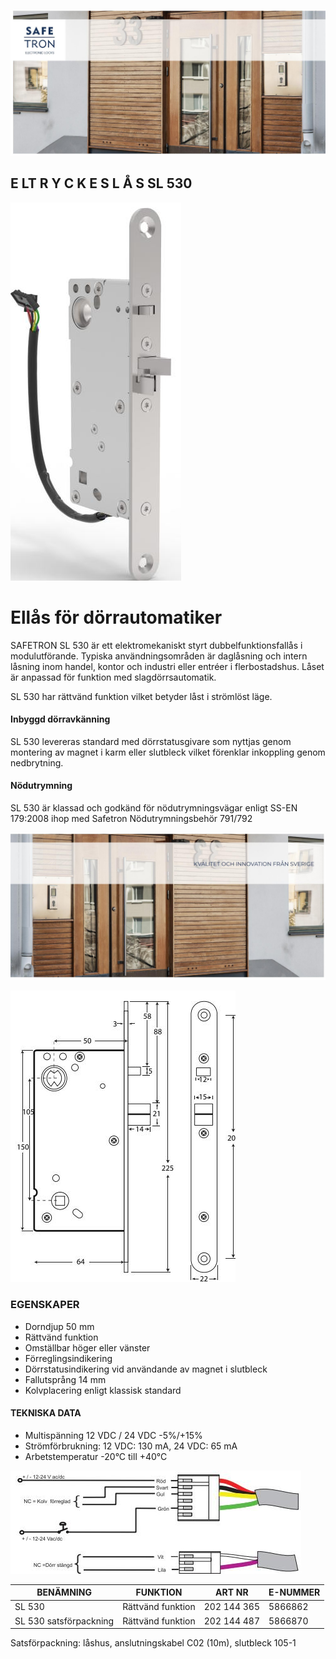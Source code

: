 ![](_page_0_Picture_0.jpeg)

## E LT R Y C K E S L Å S SL 530

![](_page_0_Picture_2.jpeg)

# Ellås för dörrautomatiker

SAFETRON SL 530 är ett elektromekaniskt styrt dubbelfunktionsfallås i modulutförande. Typiska användningsområden är daglåsning och intern låsning inom handel, kontor och industri eller entréer i flerbostadshus. Låset är anpassad för funktion med slagdörrsautomatik.

SL 530 har rättvänd funktion vilket betyder låst i strömlöst läge.

#### Inbyggd dörravkänning

SL 530 levereras standard med dörrstatusgivare som nyttjas genom montering av magnet i karm eller slutbleck vilket förenklar inkoppling genom nedbrytning.

#### Nödutrymning

SL 530 är klassad och godkänd för nödutrymningsvägar enligt SS-EN 179:2008 ihop med Safetron Nödutrymningsbehör 791/792

![](_page_1_Picture_0.jpeg)

![](_page_1_Picture_1.jpeg)

### EGENSKAPER

- Dorndjup 50 mm
- Rättvänd funktion
- Omställbar höger eller vänster
- Förreglingsindikering
- Dörrstatusindikering vid användande av magnet i slutbleck
- Fallutsprång 14 mm
- Kolvplacering enligt klassisk standard

#### TEKNISKA DATA

- Multispänning 12 VDC / 24 VDC -5%/+15%
- Strömförbrukning: 12 VDC: 130 mA, 24 VDC: 65 mA
- Arbetstemperatur -20°C till +40°C

![](_page_1_Picture_14.jpeg)

| BENÄMNING              | FUNKTION          | ART NR      | E-NUMMER |
|------------------------|-------------------|-------------|----------|
| SL 530                 | Rättvänd funktion | 202 144 365 | 5866862  |
| SL 530 satsförpackning | Rättvänd funktion | 202 144 487 | 5866870  |

Satsförpackning: låshus, anslutningskabel C02 (10m), slutbleck 105-1